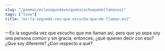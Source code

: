 ```yaml
---
slug: "/poemas/eslasegundavezqueescuchoquemellamanasi"
tags: ["love"]
title: "es-la-segunda-vez-que-escucho-que-me-llaman-así"
---
```

—Es la segunda vez que escucho que me llaman así, pero que yo sepa soy una persona común y sin gracia, entonces, ¿qué quieren decir con eso? ¿Que soy diferente? ¿Con respecto a qué?